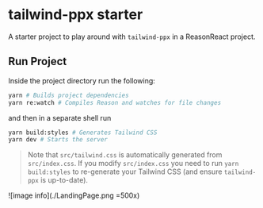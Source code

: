 # tailwind-ppx starter

A starter project to play around with `tailwind-ppx` in a ReasonReact project.

## Run Project

Inside the project directory run the following:

```sh
yarn # Builds project dependencies
yarn re:watch # Compiles Reason and watches for file changes
```

and then in a separate shell run

```sh
yarn build:styles # Generates Tailwind CSS
yarn dev # Starts the server
```

> Note that `src/tailwind.css` is automatically generated from `src/index.css`.
> If you modify `src/index.css` you need to run `yarn build:styles` to
> re-generate your Tailwind CSS (and ensure `tailwind-ppx` is up-to-date).

![image info](./LandingPage.png =500x)
